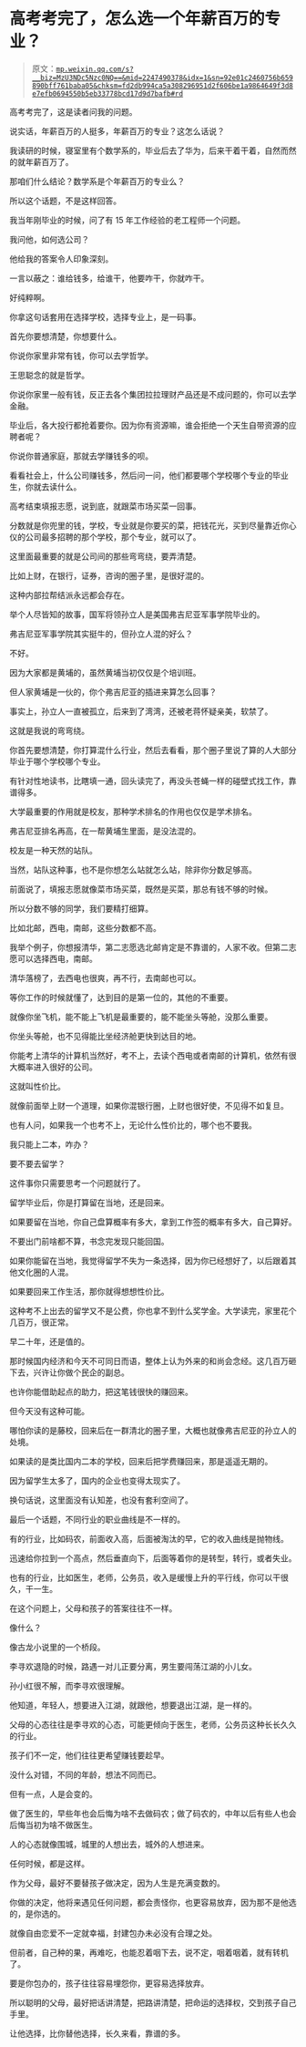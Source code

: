 # 高考考完了，怎么选一个年薪百万的专业？

> 原文：[`mp.weixin.qq.com/s?__biz=MzU3NDc5Nzc0NQ==&mid=2247490378&idx=1&sn=92e01c2460756b659890bff761baba05&chksm=fd2db994ca5a308296951d2f606be1a9864649f3d8e7efb0694550b5eb33778bcd17d9d7bafb#rd`](http://mp.weixin.qq.com/s?__biz=MzU3NDc5Nzc0NQ==&mid=2247490378&idx=1&sn=92e01c2460756b659890bff761baba05&chksm=fd2db994ca5a308296951d2f606be1a9864649f3d8e7efb0694550b5eb33778bcd17d9d7bafb#rd)

高考考完了，这是读者问我的问题。

说实话，年薪百万的人挺多，年薪百万的专业？这怎么话说？

我读研的时候，寝室里有个数学系的，毕业后去了华为，后来干着干着，自然而然的就年薪百万了。

那咱们什么结论？数学系是个年薪百万的专业么？ 

所以这个话题，不是这样回答。 

我当年刚毕业的时候，问了有 15 年工作经验的老工程师一个问题。

我问他，如何选公司？

他给我的答案令人印象深刻。

一言以蔽之：谁给钱多，给谁干，他要咋干，你就咋干。

好纯粹啊。

你拿这句话套用在选择学校，选择专业上，是一码事。

首先你要想清楚，你想要什么。 

你说你家里非常有钱，你可以去学哲学。 

王思聪念的就是哲学。

你说你家里一般有钱，反正去各个集团拉拉理财产品还是不成问题的，你可以去学金融。

毕业后，各大投行都抢着要你。因为你有资源嘛，谁会拒绝一个天生自带资源的应聘者呢？

你说你普通家庭，那就去学赚钱多的呗。

看看社会上，什么公司赚钱多，然后问一问，他们都要哪个学校哪个专业的毕业生，你就去读什么。

高考结束填报志愿，说到底，就跟菜市场买菜一回事。

分数就是你兜里的钱，学校，专业就是你要买的菜，把钱花光，买到尽量靠近你心仪的公司最多招聘的那个学校，那个专业，就可以了。

这里面最重要的就是公司间的那些弯弯绕，要弄清楚。

比如上财，在银行，证券，咨询的圈子里，是很好混的。 

这种内部拉帮结派永远都会存在。

举个人尽皆知的故事，国军将领孙立人是美国弗吉尼亚军事学院毕业的。

弗吉尼亚军事学院其实挺牛的，但孙立人混的好么？

不好。

因为大家都是黄埔的，虽然黄埔当初仅仅是个培训班。

但人家黄埔是一伙的，你个弗吉尼亚的插进来算怎么回事？

事实上，孙立人一直被孤立，后来到了湾湾，还被老蒋怀疑亲美，软禁了。 

这就是我说的弯弯绕。 

你首先要想清楚，你打算混什么行业，然后去看看，那个圈子里说了算的人大部分毕业于哪个学校哪个专业。

有针对性地读书，比瞎填一通，回头读完了，再没头苍蝇一样的碰壁式找工作，靠谱得多。

大学最重要的作用就是校友，那种学术排名的作用也仅仅是学术排名。

弗吉尼亚排名再高，在一帮黄埔生里面，是没法混的。

校友是一种天然的站队。

当然，站队这种事，也不是你想怎么站就怎么站，除非你分数足够高。 

前面说了，填报志愿就像菜市场买菜，既然是买菜，那总有钱不够的时候。

所以分数不够的同学，我们要精打细算。

比如北邮，西电，南邮，这些分数都不高。

我举个例子，你想报清华，第二志愿选北邮肯定是不靠谱的，人家不收。但第二志愿可以选择西电，南邮。

清华落榜了，去西电也很爽，再不行，去南邮也可以。 

等你工作的时候就懂了，达到目的是第一位的，其他的不重要。 

就像你坐飞机，能不能上飞机是最重要的，能不能坐头等舱，没那么重要。

你坐头等舱，也不见得能比坐经济舱更快到达目的地。

你能考上清华的计算机当然好，考不上，去读个西电或者南邮的计算机，依然有很大概率进入很好的公司。 

这就叫性价比。

就像前面举上财一个道理，如果你混银行圈，上财也很好使，不见得不如复旦。

也有人问，如果我一个也考不上，无论什么性价比的，哪个也不要我。

我只能上二本，咋办？

要不要去留学？

这件事你只需要思考一个问题就行了。

留学毕业后，你是打算留在当地，还是回来。

如果要留在当地，你自己盘算概率有多大，拿到工作签的概率有多大，自己算好。

不要出门前啥都不算，书念完发现只能回国。

如果你能留在当地，我觉得留学不失为一条选择，因为你已经想好了，以后跟着其他文化圈的人混。

如果要回来工作生活，那你就得想想性价比。 

这种考不上出去的留学又不是公费，你也拿不到什么奖学金。大学读完，家里花个几百万，很正常。

早二十年，还是值的。 

那时候国内经济和今天不可同日而语，整体上认为外来的和尚会念经。这几百万砸下去，兴许让你做个民企的副总。

也许你能借助起点的助力，把这笔钱很快的赚回来。 

但今天没有这种可能。

哪怕你读的是藤校，回来后在一群清北的圈子里，大概也就像弗吉尼亚的孙立人的处境。

如果读的是类比国内二本的学校，回来后把学费赚回来，那是遥遥无期的。 

因为留学生太多了，国内的企业也变得太现实了。 

换句话说，这里面没有认知差，也没有套利空间了。

最后一个话题，不同行业的职业曲线是不一样的。 

有的行业，比如码农，前面收入高，后面被淘汰的早，它的收入曲线是抛物线。

迅速给你拉到一个高点，然后垂直向下，后面等着你的是转型，转行，或者失业。

也有的行业，比如医生，老师，公务员，收入是缓慢上升的平行线，你可以干很久，干一生。

在这个问题上，父母和孩子的答案往往不一样。

像什么？

像古龙小说里的一个桥段。

李寻欢退隐的时候，路遇一对儿正要分离，男生要闯荡江湖的小儿女。

孙小红很不解，而李寻欢很理解。

他知道，年轻人，想要进入江湖，就跟他，想要退出江湖，是一样的。

父母的心态往往是李寻欢的心态，可能更倾向于医生，老师，公务员这种长长久久的行业。 

孩子们不一定，他们往往更希望赚钱要趁早。 

没什么对错，不同的年龄，想法不同而已。 

但有一点，人是会变的。

做了医生的，早些年也会后悔为啥不去做码农；做了码农的，中年以后有些人也会后悔当初为啥不做医生。 

人的心态就像围城，城里的人想出去，城外的人想进来。

任何时候，都是这样。

作为父母，最好不要替孩子做决定，因为人生是充满变数的。

你做的决定，他将来遇见任何问题，都会责怪你，也更容易放弃，因为那不是他选的，是你选的。 

就像自由恋爱不一定就幸福，封建包办未必没有合理之处。 

但前者，自己种的果，再难吃，也能忍着咽下去，说不定，咽着咽着，就有转机了。

要是你包办的，孩子往往容易埋怨你，更容易选择放弃。

所以聪明的父母，最好把话讲清楚，把路讲清楚，把命运的选择权，交到孩子自己手里。

让他选择，比你替他选择，长久来看，靠谱的多。